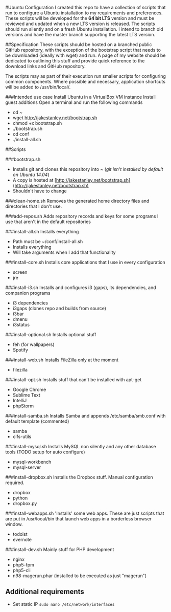 #Ubuntu Configuration
I created this repo to have a collection of scripts that run to configure a Ubuntu installation to my requirements and preferences. These scripts will be developed for the **64 bit LTS** version and must be reviewed and updated when a new LTS version is released. The scripts should run silently and on a fresh Ubuntu installation. I intend to branch old versions and have the master branch supporting the latest LTS version. 

##Specification
These scripts should be hosted on a branched public GitHub repository, with the exception of the bootstrap script that needs to be downloaded (ideally with wget) and run. A page of my website should be dedicated to outlining this stuff and provide quick reference to the download links and GitHub repository.

The scripts may as part of their execution run smaller scripts for configuring common components. Where possible and necessary, application shortcuts will be added to /usr/bin/local/.

###Intended use case
Install Ubuntu in a VirtualBox VM instance
Install guest additions
Open a terminal and run the following commands

- cd ~
- wget http://jakestanley.net/bootstrap.sh
- chmod +x bootstrap.sh
- ./bootstrap.sh
- cd conf
- ./install-all.sh

##Scripts

###bootstrap.sh
- Installs git and clones this repository into ~ (*git isn't installed by default on Ubuntu 14.04*)
- A copy is hosted at [http://jakestanley.net/bootstrap.sh](http://jakestanley.net/bootstrap.sh)
- Shouldn't have to change

###clean-home.sh
Removes the generated home directory files and directories that I don't use.

###add-repos.sh
Adds repository records and keys for some programs I use that aren't in the default repositories

###install-all.sh
Installs everything
- Path must be ~/conf/install-all.sh
- Installs everything
- Will take arguments when I add that functionality

###install-core.sh
Installs core applications that I use in every configuration
- screen
- jre

###install-i3.sh
Installs and configures i3 (gaps), its dependencies, and companion programs
- i3 dependencies
- i3gaps (clones repo and builds from source)
- i3bar
- dmenu
- i3status

###install-optional.sh
Installs optional stuff
- feh (for wallpapers)
- Spotify

###install-web.sh
Installs FileZilla only at the moment
- filezilla

###install-opt.sh
Installs stuff that can't be installed with apt-get
- Google Chrome
- Sublime Text
- IntelliJ
- phpStorm

###install-samba.sh
Installs Samba and appends /etc/samba/smb.conf with default template (commented)
- samba
- cifs-utils

###install-mysql.sh
Installs MySQL non silently and any other database tools (TODO setup for auto configure)
- mysql-workbench
- mysql-server

###install-dropbox.sh
Installs the Dropbox stuff. Manual configuration required.
- dropbox
- python
- dropbox.py

###install-webapps.sh
'Installs' some web apps. These are just scripts that are put in /usr/local/bin that launch web apps in a borderless browser window.
- todoist
- evernote

###install-dev.sh
Mainly stuff for PHP development
- nginx
- php5-fpm
- php5-cli
- n98-magerun.phar (installed to be executed as just "magerun")

## Additional requirements

- Set static IP 
```sudo nano /etc/network/interfaces```